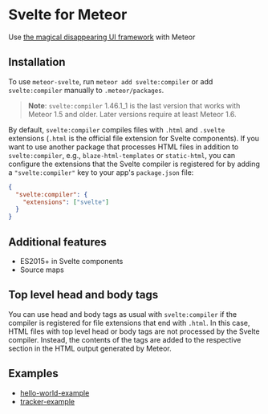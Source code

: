 # Svelte for Meteor

Use [the magical disappearing UI framework](https://svelte.technology) with Meteor

## Installation

To use `meteor-svelte`, run `meteor add svelte:compiler` or add `svelte:compiler` manually to `.meteor/packages`.

> **Note**: `svelte:compiler` 1.46.1_1 is the last version that works with Meteor 1.5 and older.
> Later versions require at least Meteor 1.6.

By default, `svelte:compiler` compiles files with `.html` and `.svelte` extensions (`.html` is the official file extension for Svelte components).
If you want to use another package that processes HTML files in addition to `svelte:compiler`, e.g., `blaze-html-templates` or `static-html`, you can configure the extensions that the Svelte compiler is registered for by adding a `"svelte:compiler"` key to your app's `package.json` file:

```json
{
  "svelte:compiler": {
    "extensions": ["svelte"]
  }
}
```

## Additional features

* ES2015+ in Svelte components
* Source maps

## Top level head and body tags

You can use head and body tags as usual with `svelte:compiler` if the compiler is registered for file extensions that end with `.html`.
In this case, HTML files with top level head or body tags are not processed by the Svelte compiler.
Instead, the contents of the tags are added to the respective section in the HTML output generated by Meteor.

## Examples

* [hello-world-example](https://github.com/meteor-svelte/hello-world-example)
* [tracker-example](https://github.com/meteor-svelte/tracker-example)
